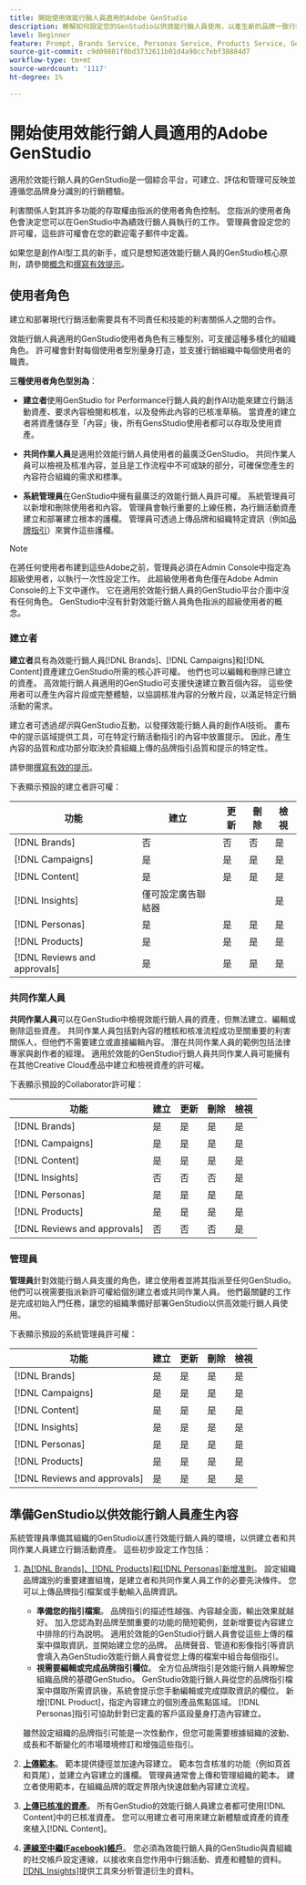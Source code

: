 ```yaml
---
title: 開始使用效能行銷人員適用的Adobe GenStudio
description: 瞭解如何設定您的GenStudio以供效能行銷人員使用，以產生新的品牌一致行銷內容。
level: Beginner
feature: Prompt, Brands Service, Personas Service, Products Service, Generative AI, Guidelines
source-git-commit: c9d09801f0bd3732611b01d4a98cc7ebf38884d7
workflow-type: tm+mt
source-wordcount: '1117'
ht-degree: 1%

---
```



# 開始使用效能行銷人員適用的Adobe GenStudio

適用於效能行銷人員的GenStudio是一個綜合平台，可建立、評估和管理可反映並遵循您品牌身分識別的行銷體驗。

利害關係人對其許多功能的存取權由指派的使用者角色控制。 您指派的使用者角色會決定您可以在GenStudio中為績效行銷人員執行的工作。 管理員會設定您的許可權，這些許可權會在您的歡迎電子郵件中定義。

如果您是創作AI型工具的新手，或只是想知道效能行銷人員的GenStudio核心原則，請參閱[概念](concepts.md)和[撰寫有效提示](effective-prompts.md)。

## 使用者角色

建立和部署現代行銷活動需要具有不同責任和技能的利害關係人之間的合作。

效能行銷人員適用的GenStudio使用者角色有三種型別，可支援這種多樣化的組織角色。 許可權會針對每個使用者型別量身打造，並支援行銷組織中每個使用者的職責。

**三種使用者角色型別為**：

* **建立者**&#x200B;使用GenStudio for Performance行銷人員的創作AI功能來建立行銷活動資產、要求內容檢閱和核准，以及發佈此內容的已核准草稿。 當資產的建立者將資產儲存至「內容」後，所有GensStudio使用者都可以存取及使用資產。

* **共同作業人員**&#x200B;是適用於效能行銷人員使用者的最廣泛GenStudio。 共同作業人員可以檢視及核准內容，並且是工作流程中不可或缺的部分，可確保您產生的內容符合組織的需求和標準。

* **系統管理員**&#x200B;在GenStudio中擁有最廣泛的效能行銷人員許可權。 系統管理員可以新增和刪除使用者和內容。 管理員會執行重要的上線任務，為行銷活動資產建立和部署建立根本的護欄。 管理員可透過上傳品牌和組織特定資訊（例如[品牌指引](/help/user-guide/guidelines/overview.md)）來實作這些護欄。

>[!NOTE]
>在將任何使用者布建到這些Adobe之前，管理員必須在Admin Console中指定為超級使用者，以執行一次性設定工作。 此超級使用者角色僅在Adobe Admin Console的上下文中運作。 它在適用於效能行銷人員的GenStudio平台介面中沒有任何角色。 GenStudio中沒有針對效能行銷人員角色指派的超級使用者的概念。

### 建立者

**建立者**&#x200B;具有為效能行銷人員[!DNL Brands]、[!DNL Campaigns]和[!DNL Content]資產建立GenStudio所需的核心許可權。 他們也可以編輯和刪除已建立的資產。 高效能行銷人員適用的GenStudio可支援快速建立數百個內容。 這些使用者可以產生內容片段或完整體驗，以協調核准內容的分散片段，以滿足特定行銷活動的需求。

建立者可透過&#x200B;_提示_&#x200B;與GenStudio互動，以發揮效能行銷人員的創作AI技術。 畫布中的提示區域提供工具，可在特定行銷活動指引的內容中放置提示。 因此，產生內容的品質和成功部分取決於貴組織上傳的品牌指引品質和提示的特定性。

請參閱[撰寫有效的提示](effective-prompts.md)。

下表顯示預設的建立者許可權：

| 功能 | 建立 | 更新 | 刪除 | 檢視 |
|-----------|----------------|----------------|----------------|----------------|
| [!DNL Brands] | 否 | 否 | 否 | 是 |
| [!DNL Campaigns] | 是 | 是 | 是 | 是 |
| [!DNL Content] | 是 | 是 | 是 | 是 |
| [!DNL Insights] | 僅可設定廣告聯結器 |    |     | 是 |
| [!DNL Personas] | 是 | 是 | 是 | 是 |
| [!DNL Products] | 是 | 是 | 是 | 是 |
| [!DNL Reviews and approvals] | 是 | 是 | 是 | 是 |

### 共同作業人員

**共同作業人員**&#x200B;可以在GenStudio中檢視效能行銷人員的資產，但無法建立、編輯或刪除這些資產。 共同作業人員包括對內容的稽核和核准流程成功至關重要的利害關係人，但他們不需要建立或直接編輯內容。 潛在共同作業人員的範例包括法律專家與創作者的經理。 適用於效能的GenStudio行銷人員共同作業人員可能擁有在其他Creative Cloud產品中建立和檢視資產的許可權。

下表顯示預設的Collaborator許可權：

| 功能 | 建立 | 更新 | 刪除 | 檢視 |
|-----------|----------------|----------------|----------------|----------------|
| [!DNL Brands] | 是 | 是 | 是 | 是 |
| [!DNL Campaigns] | 是 | 是 | 是 | 是 |
| [!DNL Content] | 是 | 是 | 是 | 是 |
| [!DNL Insights] | 否 | 否 | 否 | 是 |
| [!DNL Personas] | 是 | 是 | 是 | 是 |
| [!DNL Products] | 是 | 是 | 是 | 是 |
| [!DNL Reviews and approvals] | 否 | 否 | 否 | 是 |

### 管理員

**管理員**&#x200B;針對效能行銷人員支援的角色，建立使用者並將其指派至任何GenStudio。 他們可以視需要指派新許可權給個別建立者或共同作業人員。 他們最關鍵的工作是完成初始入門任務，讓您的組織準備好部署GenStudio以供高效能行銷人員使用。

下表顯示預設的系統管理員許可權：

| 功能 | 建立 | 更新 | 刪除 | 檢視 |
|-----------|----------------|----------------|----------------|----------------|
| [!DNL Brands] | 是 | 是 | 是 | 是 |
| [!DNL Campaigns] | 是 | 是 | 是 | 是 |
| [!DNL Content] | 是 | 是 | 是 | 是 |
| [!DNL Insights] | 是 | 是 | 是 | 是 |
| [!DNL Personas] | 是 | 是 | 是 | 是 |
| [!DNL Products] | 是 | 是 | 是 | 是 |
| [!DNL Reviews and approvals] | 是 | 是 | 是 | 是 |


## 準備GenStudio以供效能行銷人員產生內容

系統管理員準備其組織的GenStudio以進行效能行銷人員的環境，以供建立者和共同作業人員建立行銷活動資產。 這些初步設定工作包括：

1. [為[!DNL Brands]、[!DNL Products]和[!DNL Personas]新增准則](./guidelines/overview.md)。 設定組織品牌識別的重要建置組塊，是建立者和共同作業人員工作的必要先決條件。 您可以上傳品牌指引檔案或手動輸入品牌資訊。
   * **準備您的指引檔案**。 品牌指引的描述性越強、內容越全面，輸出效果就越好。 加入您認為對品牌至關重要的功能的簡短範例，並新增要從內容建立中排除的行為說明。 適用於效能的GenStudio行銷人員會從這些上傳的檔案中擷取資訊，並開始建立您的品牌。 品牌聲音、管道和影像指引等資訊會填入為GenStudio效能行銷人員會從您上傳的檔案中組合每個指引。
   * **視需要編輯或完成品牌指引欄位**。 全方位品牌指引是效能行銷人員瞭解您組織品牌的基礎GenStudio。 GenStudio效能行銷人員從您的品牌指引檔案中擷取所需資訊後，系統會提示您手動編輯或完成擷取資訊的欄位。 新增[!DNL Product]，指定內容建立的個別產品焦點區域。 [!DNL Personas]指引可協助針對已定義的客戶區段量身打造內容建立。

   雖然設定組織的品牌指引可能是一次性動作，但您可能需要根據組織的波動、成長和不斷變化的市場環境修訂和增強這些指引。

1. **[上傳範本](./content/use-templates.md)**。 範本提供捷徑並加速內容建立。 範本包含核准的功能（例如頁首和頁尾），並建立內容建立的護欄。 管理員通常會上傳和管理組織的範本。 建立者使用範本，在組織品牌的既定界限內快速啟動內容建立流程。

1. **[上傳已核准的資產](./content/manage-assets.md)**。 所有GenStudio的效能行銷人員建立者都可使用[!DNL Content]中的已核准資產。 您可以用建立者可用來建立新體驗或資產的資產來植入[!DNL Content]。

1. **[連線至中繼(Facebook)帳戶](./insights/connect-channel.md)**。 您必須為效能行銷人員的GenStudio與貴組織的社交帳戶設定連線，以接收來自您作用中行銷活動、資產和體驗的資料。 [[!DNL Insights]](./insights/overview.md)提供工具來分析管道衍生的資料。

